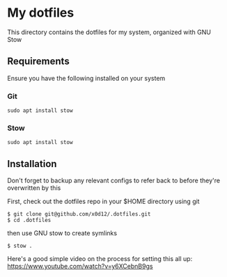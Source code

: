 # My dotfiles

This directory contains the dotfiles for my system, organized with GNU Stow

## Requirements

Ensure you have the following installed on your system

### Git

```
sudo apt install stow
```

### Stow

```
sudo apt install stow 
```

## Installation
Don't forget to backup any relevant configs to refer back to before they're overwritten by this

First, check out the dotfiles repo in your $HOME directory using git

```
$ git clone git@github.com/x0d12/.dotfiles.git
$ cd .dotfiles
```

then use GNU stow to create symlinks

```
$ stow .
```

Here's a good simple video on the process for setting this all up: https://www.youtube.com/watch?v=y6XCebnB9gs
